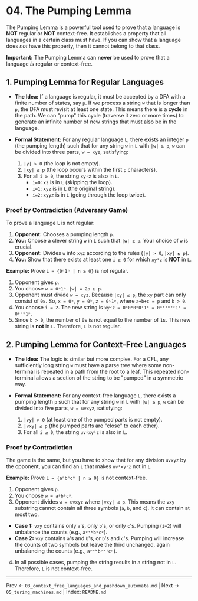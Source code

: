 # 04. The Pumping Lemma

The Pumping Lemma is a powerful tool used to prove that a language is **NOT** regular or **NOT** context-free. It establishes a property that all languages in a certain class must have. If you can show that a language does *not* have this property, then it cannot belong to that class.

**Important:** The Pumping Lemma can **never** be used to prove that a language *is* regular or context-free.

## 1. Pumping Lemma for Regular Languages
- **The Idea:** If a language is regular, it must be accepted by a DFA with a finite number of states, say `p`. If we process a string `w` that is longer than `p`, the DFA must revisit at least one state. This means there is a **cycle** in the path. We can "pump" this cycle (traverse it zero or more times) to generate an infinite number of new strings that must also be in the language.

- **Formal Statement:**
  For any regular language `L`, there exists an integer `p` (the pumping length) such that for any string `w` in `L` with `|w| ≥ p`, `w` can be divided into three parts, `w = xyz`, satisfying:
  1.  `|y| > 0` (the loop is not empty).
  2.  `|xy| ≤ p` (the loop occurs within the first `p` characters).
  3.  For all `i ≥ 0`, the string `xyⁱz` is also in `L`.
      - `i=0`: `xz` is in `L` (skipping the loop).
      - `i=1`: `xyz` is in `L` (the original string).
      - `i=2`: `xyyz` is in `L` (going through the loop twice).

### Proof by Contradiction (Adversary Game)
To prove a language `L` is not regular:
1.  **Opponent:** Chooses a pumping length `p`.
2.  **You:** Choose a clever string `w` in `L` such that `|w| ≥ p`. Your choice of `w` is crucial.
3.  **Opponent:** Divides `w` into `xyz` according to the rules (`|y| > 0`, `|xy| ≤ p`).
4.  **You:** Show that there exists at least one `i ≥ 0` for which `xyⁱz` is **NOT** in `L`.

**Example:** Prove `L = {0ⁿ1ⁿ | n ≥ 0}` is not regular.
1.  Opponent gives `p`.
2.  You choose `w = 0ᵖ1ᵖ`. `|w| = 2p ≥ p`.
3.  Opponent must divide `w = xyz`. Because `|xy| ≤ p`, the `xy` part can only consist of `0`s. So, `x = 0ᵃ`, `y = 0ᵇ`, `z = 0ᶜ1ᵖ`, where `a+b+c = p` and `b > 0`.
4.  You choose `i = 2`. The new string is `xy²z = 0ᵃ0ᵇ0ᵇ0ᶜ1ᵖ = 0ᵃ⁺²ᵇ⁺ᶜ1ᵖ = 0ᵖ⁺ᵇ1ᵖ`.
5.  Since `b > 0`, the number of `0`s is not equal to the number of `1`s. This new string is **not** in `L`. Therefore, `L` is not regular.

## 2. Pumping Lemma for Context-Free Languages
- **The Idea:** The logic is similar but more complex. For a CFL, any sufficiently long string `w` must have a parse tree where some non-terminal is repeated in a path from the root to a leaf. This repeated non-terminal allows a section of the string to be "pumped" in a symmetric way.

- **Formal Statement:**
  For any context-free language `L`, there exists a pumping length `p` such that for any string `w` in `L` with `|w| ≥ p`, `w` can be divided into five parts, `w = uvxyz`, satisfying:
  1.  `|vy| > 0` (at least one of the pumped parts is not empty).
  2.  `|vxy| ≤ p` (the pumped parts are "close" to each other).
  3.  For all `i ≥ 0`, the string `uvⁱxyⁱz` is also in `L`.

### Proof by Contradiction
The game is the same, but you have to show that for any division `uvxyz` by the opponent, you can find an `i` that makes `uvⁱxyⁱz` not in `L`.

**Example:** Prove `L = {aⁿbⁿcⁿ | n ≥ 0}` is not context-free.
1.  Opponent gives `p`.
2.  You choose `w = aᵖbᵖcᵖ`.
3.  Opponent divides `w = uvxyz` where `|vxy| ≤ p`. This means the `vxy` substring cannot contain all three symbols (`a`, `b`, and `c`). It can contain at most two.
   - **Case 1:** `vxy` contains only `a`'s, only `b`'s, or only `c`'s. Pumping (`i=2`) will unbalance the counts (e.g., `aᵖ⁺ᵏbᵖcᵖ`).
   - **Case 2:** `vxy` contains `a`'s and `b`'s, or `b`'s and `c`'s. Pumping will increase the counts of two symbols but leave the third unchanged, again unbalancing the counts (e.g., `aᵖ⁺ᵏbᵖ⁺ʲcᵖ`).
4.  In all possible cases, pumping the string results in a string not in `L`. Therefore, `L` is not context-free.

---
Prev ← `03_context_free_languages_and_pushdown_automata.md` | Next → `05_turing_machines.md` | Index: `README.md`
